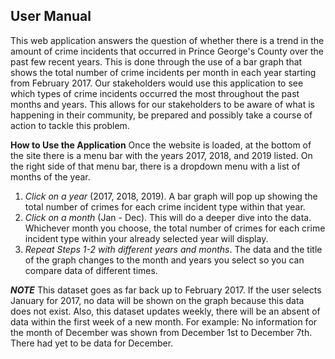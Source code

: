 ## User Manual

This web application answers the question of whether there is a trend in the amount of crime incidents that occurred in Prince George's County over the past few recent years. This is done through the use of a bar graph that shows the total number of crime incidents per month in each year starting from February 2017. Our stakeholders would use this application to see which types of crime incidents occurred the most throughout the past months and years. This allows for our stakeholders to be aware of what is happening in their community, be prepared and possibly take a course of action to tackle this problem.

**How to Use the Application**
Once the website is loaded, at the bottom of the site there is a menu bar with the years 2017, 2018, and 2019 listed. On the right side of that menu bar, there is a dropdown menu with a list of months of the year. 

1) *Click on a year* (2017, 2018, 2019). A bar graph will pop up showing the total number of crimes for each crime incident type within that year.
2) *Click on a month* (Jan - Dec). This will do a deeper dive into the data. Whichever month you choose, the total number of crimes for each crime incident type within your already selected year will display.
3) *Repeat Steps 1-2 with different years and months*. The data and the title of the graph changes to the month and years you select so you can compare data of different times.

***NOTE***
This dataset goes as far back up to February 2017. If the user selects January for 2017, no data will be shown on the graph because this data does not exist. Also, this dataset updates weekly, there will be an absent of data within the first week of a new month. For example: No information for the month of December was shown from December 1st to December 7th. There had yet to be data for December.